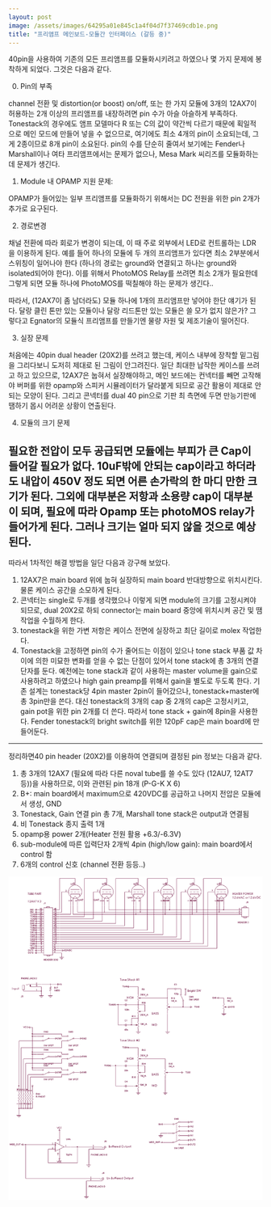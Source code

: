 ```yaml
---
layout: post
image: /assets/images/64295a01e845c1a4f04d7f37469cdb1e.png
title: "프리앰프 메인보드-모듈간 인터페이스 (갈등 중)"
---
```



40pin을 사용하여 기존의 모든 프리앰프를 모듈화시키려고 하였으나 몇 가지 문제에 봉착하게 되었다. 그것은 다음과 같다.

0) Pin의 부족

channel 전환 및 distortion(or boost) on/off, 또는 한 가지 모듈에 3개의 12AX7이 허용하는 2개 이상의 프리앰프를 내장하려면 pin 수가 아슬 아슬하게 부족하다. Tonestack의 경우에도 앰프 모델마다 R 또는 C의 값이 약간씩 다르기 때문에 획일적으로 메인 모드에 만들어 넣을 수 없으므로, 여기에도 최소 4개의 pin이 소요되는데, 그게 2종이므로 8개 pin이 소요된다. pin의 수를 단순히 줄여서 보기에는 Fender나 Marshall이나 여타 프리앰프에서는 문제가 없으나, Mesa Mark 씨리즈를 모듈화하는데 문제가 생긴다.

1) Module 내 OPAMP 지원 문제:

OPAMP가 들어있는 일부 프리앰프를 모듈화하기 위해서는 DC 전원을 위한 pin 2개가 추가로 요구된다.

2) 경로변경

채널 전환에 따라 회로가 변경이 되는데, 이 때 주로 외부에서 LED로 컨트롤하는 LDR을 이용하게 된다. 예를 들어 하나의 모듈에 두 개의 프리앰프가 있다면 최소 2부분에서 스위칭이 일어나야 한다 (하나의 경로는 ground와 연결되고 하나는 ground와 isolated되어야 한다). 이를 위해서 PhotoMOS Relay를 쓰려면 최소 2개가 필요한데 그렇게 되면 모듈 하나에 PhotoMOS를 떡칠해야 하는 문제가 생긴다..

따라서, (12AX7이 좀 남더라도) 모듈 하나에 1개의 프리앰프만 넣어야 한단 얘기가 된다. 달랑 클린 톤만 있는 모듈이나 달랑 리드톤만 있는 모듈은 쓸 모가 없지 않은가? 그렇다고 Egnator의 모듈식 프리앰프를 만들기엔 물량 자원 및 제조기술이 떨어진다.

3) 실장 문제

처음에는 40pin dual header (20X2)를 쓰려고 했는데, 케이스 내부에 장착할 밑그림을 그리다보니 도저히 제대로 된 그림이 안그려진다. 일단 최대한 납작한 케이스를 쓰려고 하고 있으므로, 12AX7은 눕혀서 실장해야하고, 메인 보드에는 컨넥터를 빼면 고작해야 버퍼를 위한 opamp와 스피커 시뮬레이터가 달라붙게 되므로 공간 활용이 제대로 안되는 모양이 된다. 그리고 콘넥터를 dual 40 pin으로 기판 최 측면에 두면 만능기판에 땜하기 몹시 어려운 상황이 연출된다.

4) 모듈의 크기 문제

필요한 전압이 모두 공급되면 모듈에는 부피가 큰 Cap이 들어갈 필요가 없다. 10uF밖에 안되는 cap이라고 하더라도 내압이 450V 정도 되면 어른 손가락의 한 마디 만한 크기가 된다. 그외에 대부분은 저항과 소용량 cap이 대부분이 되며, 필요에 따라 Opamp 또는 photoMOS relay가 들어가게 된다. 그러나 크기는 얼마 되지 않을 것으로 예상된다.
--------------------------
따라서 1차적인 해결 방법을 일단 다음과 강구해 보았다.
1) 12AX7은 main board 위에 눕혀 실장하되 main board 반대방향으로 위치시킨다. 물론 케이스 공간을 소모하게 된다.
2) 콘넥터는 single로 두개를 생각했으나 이렇게 되면 module의 크기를 고정시켜야 되므로, dual 20X2로 하되 connector는 main board 중앙에 위치시켜 공간 및 땜 작업을 수월하게 한다.
3) tonestack을 위한 가변 저항은 케이스 전면에 실장하고 최단 길이로 molex 작업한다.
4) Tonestack을 고정하면 pin의 수가 줄어드는 이점이 있으나 tone stack 부품 값 차이에 의한 미묘한 변화를 얻을 수 없는 단점이 있어서 tone stack에 총 3개의 연결단자를 둔다. 예전에는 tone stack과 같이 사용하는 master volume을 gain으로 사용하려고 하였으나 high gain preamp를 위해서 gain을 별도로 두도록 한다. 기존 설계는 tonestack당 4pin master 2pin이 들어갔으나, tonestack+master에 총 3pin만을 쓴다. 대신 tonestack의 3개의 cap 중 2개의 cap은 고정시키고, gain pot을 위한 pin 2개를 더 쓴다. 따라서 tone stack + gain에 8pin을 사용한다. Fender tonestack의 bright switch를 위한 120pF cap은 main board에 만들어둔다.
------------------------------
정리하면40 pin header (20X2)를 이용하여 연결되며 결정된 pin 정보는 다음과 같다.

1) 총 3개의 12AX7 (필요에 따라 다른 noval tube를 쓸 수도 있다 (12AU7, 12AT7 등))을 사용하므로, 이와 관련된 pin 18개 (P-G-K X 6)
2) B+: main board에서 maximum으로 420VDC를 공급하고 나머지 전압은 모듈에서 생성, GND
3) Tonestack, Gain 연결 pin 총 7개, Marshall tone stack은 output과 연결됨
4) 비 Tonestack 종지 출력 1개
4) opamp용 power 2개(Heater 전원 활용 +6.3/-6.3V)
5) sub-module에 따른 입력단자 2개씩 4pin (high/low gain): main board에서 control 함
6) 6개의 control 신호 (channel 전환 등등..)

![image](/assets/images/64295a01e845c1a4f04d7f37469cdb1e.png)


